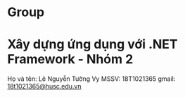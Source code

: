 # Group
# Xây dựng ứng dụng với .NET Framework - Nhóm 2
Họ và tên: Lê Nguyễn Tường Vy
MSSV: 18T1021365 gmail: 18t1021365@husc.edu.vn
